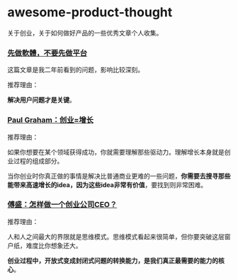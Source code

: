 awesome-product-thought
==========================

关于创业，关于如何做好产品的一些优秀文章个人收集。

### [先做軟體，不要先做平台](software-first-not-platforms.md)

这篇文章是我二年前看到的问题，影响比较深刻。  

推荐理由：

**解决用户问题才是关键**。

### [Paul Graham：创业=增长](startup-eq-growth/README.md)  

推荐理由：

如果你想要在某个领域获得成功，你就需要理解那些驱动力。理解增长本身就是创业过程的组成部分。

当你创业时你真正做的事情是解决比普通商业更难的一些问题，**你需要去搜寻那些能带来高速增长的idea，因为这些idea非常有价值**，要找到则非常困难。


### [傅盛：怎样做一个创业公司CEO？](how-to-do-a-startup-ceo/README.md)

推荐理由：

人和人之间最大的界限就是思维模式。思维模式看起来很简单，但你要突破这层窗户纸，难度比你想象还大。

**创业过程中，开放式变成封闭式问题的转换能力，是我们真正最需要的能力的核心**。
